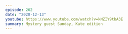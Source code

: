 ```yaml
---
episode: 262
date: "2020-12-13"
youtube: https://www.youtube.com/watch?v=kNZIY9tbA3E
summary: Mystery guest Sunday, Kate edition
---
```


